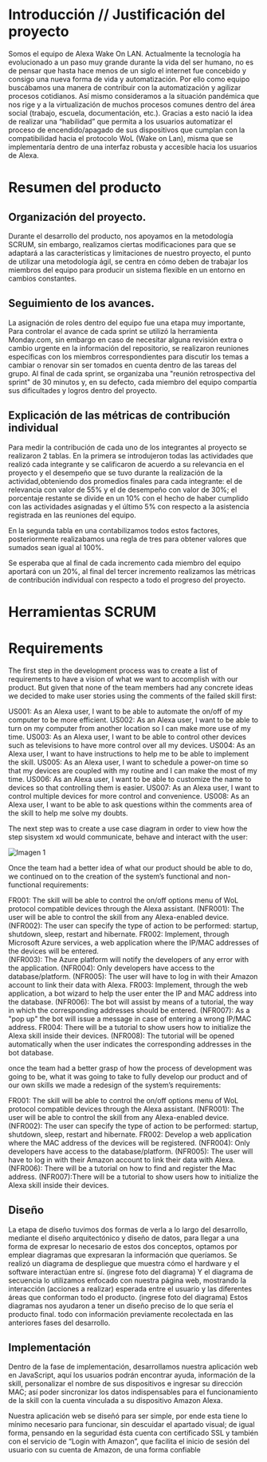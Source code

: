 # Introducción // Justificación del proyecto

Somos el equipo de Alexa Wake On LAN. Actualmente la tecnología ha evolucionado a un paso muy grande durante la vida del ser humano, no es de pensar que hasta hace menos de un siglo el internet fue concebido y consigo una nueva forma de vida y automatización. Por ello como equipo buscábamos una manera de contribuir con la automatización y agilizar procesos cotidianos. Así mismo consideramos a la situación pandémica que nos rige y a la virtualización de muchos procesos comunes dentro del área social (trabajo, escuela, documentación, etc.). Gracias a esto nació la idea de realizar una “habilidad” que permita a los usuarios automatizar el proceso de encendido/apagado de sus dispositivos que cumplan con la compatibilidad hacia el protocolo WoL (Wake on Lan), misma que se implementaría dentro de una interfaz robusta y accesible hacia los usuarios de Alexa.

# Resumen del producto 

## Organización del proyecto. 

Durante el desarrollo del producto, nos apoyamos en la metodología SCRUM, sin embargo, realizamos ciertas modificaciones para que se adaptará a las características y limitaciones de nuestro proyecto, el punto de utilizar una metodología ágil, se centra en cómo deben de  trabajar los miembros del equipo para producir un sistema flexible en un entorno en cambios constantes.


## Seguimiento de los avances.

La asignación de roles dentro del equipo fue una etapa muy importante, Para controlar el avance de cada sprint se utilizó la herramienta Monday.com, sin embargo en caso de necesitar alguna revisión extra o cambio urgente en la información del repositorio, se realizaron reuniones específicas con los miembros correspondientes para discutir los temas a cambiar o renovar sin ser tomados en cuenta dentro de las tareas del grupo. Al final de cada sprint, se organizaba una "reunión retrospectiva del sprint" de 30 minutos y, en su defecto, cada miembro del equipo compartía sus dificultades y logros dentro del proyecto.

## Explicación de las métricas de contribución individual

Para medir la contribución de cada uno de los integrantes al proyecto se realizaron 2 tablas. En la primera se introdujeron todas las actividades que realizó cada integrante y se calificaron de acuerdo a su relevancia en el proyecto y el desempeño que se tuvo durante la realización de la actividad,obteniendo dos promedios finales para cada integrante: el de relevancia con valor de 55% y el de desempeño con valor de 30%; el porcentaje restante se divide en un 10% con el hecho de haber cumplido con las actividades asignadas y el último 5% con respecto a la asistencia registrada en las reuniones del equipo.

En la segunda tabla en una contabilizamos todos estos factores, posteriormente realizabamos una regla de tres para obtener valores que sumados sean igual al 100%.

Se esperaba que al final de cada incremento cada miembro del equipo aportará con un 20%, al final del tercer incremento realizamos las métricas de contribución individual con respecto a todo el progreso del proyecto. 

# Herramientas SCRUM
# Requirements

The first step in the development process was to create a list of requirements to have a vision of what we want to accomplish with our product. But given that none of the team members had any concrete ideas we decided to make user stories using the comments of the failed skill first:

US001: As an Alexa user, I want to be able to automate the on/off of my computer to be more efficient.
US002: As an Alexa user, I want to be able to turn on my computer from another location so I can make more use of my time. 
US003: As an Alexa user, I want to be able to control other devices such as televisions to have more control over all my devices. 
US004: As an Alexa user, I want to have instructions to help me to be able to implement the skill. 
US005: As an Alexa user, I want to schedule a power-on time so that my devices are coupled with my routine and I can make the most of my time. 
US006: As an Alexa user, I want to be able to customize the name to devices so that controlling them is easier. 
US007: As an Alexa user, I want to control multiple devices for more control and convenience. 
US008: As an Alexa user, I want to be able to ask questions within the comments area of the skill to help me solve my doubts. 

The next step was to create a use case diagram in order to view how the step sisystem xd would communicate, behave and interact with the user:


![Imagen 1](https://i.imgur.com/pro31ZN.png)


Once the team had a better idea of what our product should be able to do, we continued on to the creation of the system’s functional and non-functional requirements:

FR001: The skill will be able to control the on/off options menu of WoL protocol compatible devices through the Alexa assistant.
(NFR001): The user will be able to control the skill from any Alexa-enabled device.
(NFR002): The user can specify the type of action to be performed: startup, shutdown, sleep, restart and hibernate.
FR002: Implement, through Microsoft Azure services, a web application where the IP/MAC addresses of the devices will be entered.              
(NFR003): The Azure platform will notify the developers of any error with the application.
(NFR004): Only developers have access to the database/platform.
(NFR005): The user will have to log in with their Amazon account to link their data with Alexa.
FR003: Implement, through the web application, a bot wizard to help the user enter the IP and MAC address into the database.
(NFR006): The bot will assist by means of a tutorial, the way in which the corresponding addresses should be entered.
(NFR007): As a "pop up" the bot will issue a message in case of entering a wrong IP/MAC address.
FR004: There will be a tutorial to show users how to initialize the Alexa skill inside their devices.
(NFR008): The tutorial will be opened automatically when the user indicates the corresponding addresses in the bot database.


once the team had a better grasp of how the process of development was going to be, what it was going to take to fully develop our product and of our own skills we made a redesign of the system’s requirements:

FR001: The skill will be able to control the on/off options menu of WoL protocol compatible devices through the Alexa assistant.
(NFR001): The user will be able to control the skill from any Alexa-enabled device.
(NFR002): The user can specify the type of action to be performed: startup, shutdown, sleep, restart and hibernate.
FR002: Develop a web application where the MAC address of the devices will be registered.
(NFR004): Only developers have access to the database/platform.
(NFR005): The user will have to log in with their Amazon account to link their data with Alexa.
(NFR006): There will be a tutorial on how to find and register the Mac address.
(NFR007):There will be a tutorial to show users how to initialize the Alexa skill inside their devices.


## Diseño

La etapa de diseño tuvimos dos formas de verla a lo largo del desarrollo, mediante el diseño arquitectónico y diseño de datos, para llegar a una forma de expresar lo necesario de estos dos conceptos, optamos por emplear diagramas que expresaran la información que queríamos. 
Se realizó un diagrama de despliegue que muestra cómo el hardware y el software interactúan entre sí.
(ingrese foto del diagrama)
Y el diagrama de secuencia lo utilizamos enfocado con nuestra página web, mostrando la interacción (acciones a realizar)  esperada entre el usuario y las diferentes áreas que conforman todo el producto.
(ingrese foto del diagrama)
Estos diagramas nos ayudaron a tener un diseño preciso de lo que sería el producto final. todo con información previamente recolectada en las anteriores fases del desarrollo.


## Implementación 


Dentro de la fase de implementación, desarrollamos nuestra aplicación web en JavaScript, aquí los usuarios podrán encontrar ayuda, información de la skill,  personalizar el nombre de sus dispositivos e ingresar su dirección MAC; así poder sincronizar los datos indispensables para el funcionamiento de la skill con la cuenta vinculada a su dispositivo Amazon Alexa.

Nuestra aplicación web se diseñó para ser simple, por ende esta tiene lo mínimo necesario para funcionar, sin descuidar el apartado visual; de igual forma, pensando en la seguridad ésta cuenta con certificado SSL y también con el servicio de “Login with Amazon”, que facilita el inicio de sesión del usuario con su cuenta de Amazon, de una forma confiable

